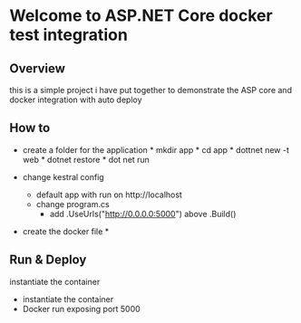 # Welcome to ASP.NET Core docker test integration

## Overview
this is a simple project i have put together to demonstrate the ASP core and docker integration with auto deploy


## How to

 *   create a folder for the application
	* mkdir app
	* cd app
	* dottnet new -t web
	* dotnet restore
	* dot net run
 * change kestral config
	* default app with run on http://localhost
	* change program.cs
		* add   .UseUrls("http://0.0.0.0:5000") above .Build()
	 
 * create the docker file
	*  



## Run & Deploy

instantiate the container

 - instantiate the container
 - Docker run exposing port 5000


